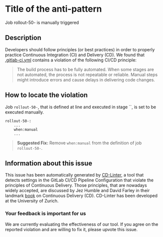 
# Title of the anti-pattern
Job rollout-50- is manually triggered

## Description
Developers should follow principles (or best practices) in order to properly practice Continuous Integration (CI) and Delivery (CD).
We found that [.gitlab-ci.yml](https://gitlab.com/Aragami1408/drgnzsearch/blob/master/.gitlab-ci.yml) contains a violation of the following CI/CD principle:

> The build process has to be fully automated. 
When some stages are not automated, the process is not repeatable or reliable. Manual steps might introduce errors and cause delays in delivering code changes.

## How to locate the violation
Job `rollout-50-`, that is defined at line  and executed in stage ``, is set to be executed manually.

```
rollout-50-:
    ...
    when:manual
    ...
```

> **Suggested Fix:** Remove ```when:manual``` from the definition of job `rollout-50-`.


## Information about this issue

This issue has been automatically generated by [CD-Linter](https://gitlab.com/Jancso/configuration-analytics), a tool that detects settings in the GitLab CI/CD Pipeline Configuration that violate the principles of Continuous Delivery. Those principles, that are nowadays widely accepted, are discussed by Jez Humble and David Farley in their landmark [book](https://www.oreilly.com/library/view/continuous-delivery-reliable/9780321670250/) on Continuous Delivery (CD). CD-Linter has been developed at the University of Zurich.

### Your feedback is important for us
We are currently evaluating the effectiveness of our tool. If you agree on the reported violation and are willing to fix it, please upvote this issue.
